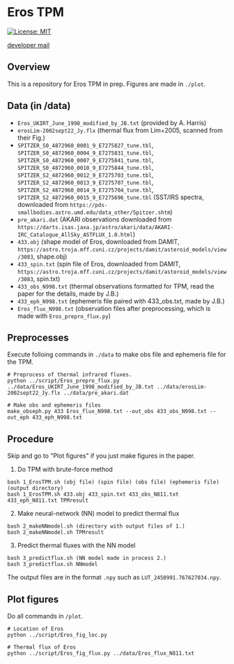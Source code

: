# Eros TPM
[![License: MIT](https://img.shields.io/badge/License-MIT-yellow.svg)](https://opensource.org/licenses/MIT)

[developer mail](mailto:jbeniyama@oca.eu)

## Overview
This is a repository for Eros TPM in prep.
Figures are made in `./plot`.

## Data (in /data)
* `Eros_UKIRT_June_1998_modified_by_JB.txt` (provided by A. Harris)
* `erosLim-2002sept22_Jy.flx` (thermal flux from Lim+2005, scanned from their Fig.)
* `SPITZER_S0_4872960_0001_9_E7275827_tune.tbl`, `SPITZER_S0_4872960_0004_9_E7275831_tune.tbl`,
  `SPITZER_S0_4872960_0007_9_E7275841_tune.tbl`, `SPITZER_S0_4872960_0010_9_E7275844_tune.tbl`,
  `SPITZER_S2_4872960_0012_9_E7275703_tune.tbl`, `SPITZER_S2_4872960_0013_9_E7275707_tune.tbl`,
  `SPITZER_S2_4872960_0014_9_E7275704_tune.tbl`, `SPITZER_S2_4872960_0015_9_E7275696_tune.tbl`
  (SST/IRS spectra, downloaded from `https://pds-smallbodies.astro.umd.edu/data_other/Spitzer.shtm`)
* `pre_akari.dat` (AKARI observations downloaded from `https://darts.isas.jaxa.jp/astro/akari/data/AKARI-IRC_Catalogue_AllSky_ASTFLUX_1.0.html`)
* `433.obj` (shape model of Eros, downloaded from DAMIT, `https://astro.troja.mff.cuni.cz/projects/damit/asteroid_models/view/3083`, shape.obj)
* `433_spin.txt` (spin file of Eros, downloaded from DAMIT, `https://astro.troja.mff.cuni.cz/projects/damit/asteroid_models/view/3083`, spin.txt)
* `433_obs_N998.txt` (thermal observations formatted for TPM, read the paper for the details, made by J.B.)
* `433_eph_N998.txt` (ephemeris file paired with 433_obs.txt, made by J.B.)
* `Eros_flux_N998.txt` (observation files after preprocessing, which is made with `Eros_prepro_flux.py`)

## Preprocesses
Execute folloing commands in `./data` to make obs file and ephemeris file for the TPM.
``` 
# Preprocess of thermal infrared fluxes.
python ../script/Eros_prepro_flux.py ../data/Eros_UKIRT_June_1998_modified_by_JB.txt ../data/erosLim-2002sept22_Jy.flx ../data/pre_akari.dat
``` 

```
# Make obs and ephemeris files
make_obseph.py 433 Eros_flux_N998.txt --out_obs 433_obs_N998.txt --out_eph 433_eph_N998.txt
```

## Procedure
Skip and go to "Plot figures" if you just make figures in the paper.

1. Do TPM with brute-force method
```
bash 1_ErosTPM.sh (obj file) (spin file) (obs file) (ephemeris file) (output directory)
bash 1_ErosTPM.sh 433.obj 433_spin.txt 433_obs_N811.txt 433_eph_N811.txt TPMresult
```

2. Make neural-network (NN) model to predict thermal flux
```
bash 2_makeNNmodel.sh (directory with output files of 1.)
bash 2_makeNNmodel.sh TPMresult
```

3. Predict thermal fluxes with the NN model
```
bash 3_predictflux.sh (NN model made in process 2.)
bash 3_predictflux.sh NNmodel
```
The output files are in the format `.npy` such as `LUT_2450991.767627034.npy`.


## Plot figures
Do all commands in `/plot`.

``` 
# Location of Eros
python ../script/Eros_fig_loc.py
```

``` 
# Thermal flux of Eros
python ../script/Eros_fig_flux.py ../data/Eros_flux_N811.txt
```
